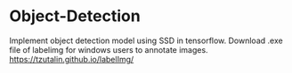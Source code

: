 # Object-Detection
Implement object detection model using SSD in tensorflow. Download .exe file of labelimg for windows users to annotate images. https://tzutalin.github.io/labelImg/
